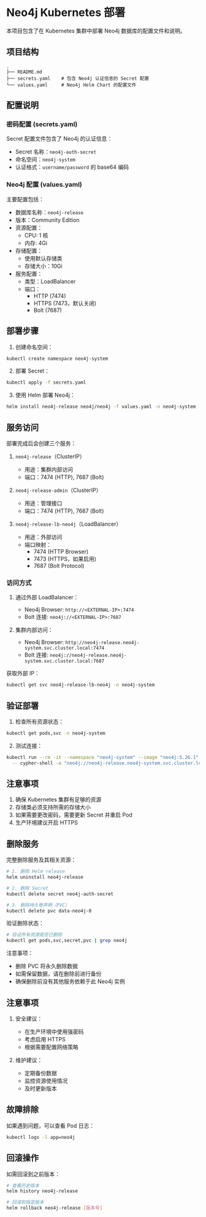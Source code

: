 # Neo4j Kubernetes 部署

本项目包含了在 Kubernetes 集群中部署 Neo4j 数据库的配置文件和说明。

## 项目结构

```
.
├── README.md
├── secrets.yaml    # 包含 Neo4j 认证信息的 Secret 配置
└── values.yaml     # Neo4j Helm Chart 的配置文件
```

## 配置说明

### 密码配置 (secrets.yaml)

Secret 配置文件包含了 Neo4j 的认证信息：
- Secret 名称：`neo4j-auth-secret`
- 命名空间：`neo4j-system`
- 认证格式：`username/password` 的 base64 编码

### Neo4j 配置 (values.yaml)

主要配置包括：
- 数据库名称：`neo4j-release`
- 版本：Community Edition
- 资源配置：
  - CPU: 1 核
  - 内存: 4Gi
- 存储配置：
  - 使用默认存储类
  - 存储大小：10Gi
- 服务配置：
  - 类型：LoadBalancer
  - 端口：
    - HTTP (7474)
    - HTTPS (7473，默认关闭)
    - Bolt (7687)

## 部署步骤

1. 创建命名空间：
```bash
kubectl create namespace neo4j-system
```

2. 部署 Secret：
```bash
kubectl apply -f secrets.yaml
```

3. 使用 Helm 部署 Neo4j：
```bash
helm install neo4j-release neo4j/neo4j -f values.yaml -n neo4j-system
```

## 服务访问

部署完成后会创建三个服务：

1. `neo4j-release`（ClusterIP）
   - 用途：集群内部访问
   - 端口：7474 (HTTP), 7687 (Bolt)

2. `neo4j-release-admin`（ClusterIP）
   - 用途：管理接口
   - 端口：7474 (HTTP), 7687 (Bolt)

3. `neo4j-release-lb-neo4j`（LoadBalancer）
   - 用途：外部访问
   - 端口映射：
     - 7474 (HTTP Browser)
     - 7473 (HTTPS，如果启用)
     - 7687 (Bolt Protocol)

### 访问方式

1. 通过外部 LoadBalancer：
   - Neo4j Browser: `http://<EXTERNAL-IP>:7474`
   - Bolt 连接: `neo4j://<EXTERNAL-IP>:7687`

2. 集群内部访问：
   - Neo4j Browser: `http://neo4j-release.neo4j-system.svc.cluster.local:7474`
   - Bolt 连接: `neo4j://neo4j-release.neo4j-system.svc.cluster.local:7687`

获取外部 IP：
```bash
kubectl get svc neo4j-release-lb-neo4j -n neo4j-system
```

## 验证部署

1. 检查所有资源状态：
```bash
kubectl get pods,svc -n neo4j-system
```

2. 测试连接：
```bash
kubectl run --rm -it --namespace "neo4j-system" --image "neo4j:5.26.1" cypher-shell \
  -- cypher-shell -a "neo4j://neo4j-release.neo4j-system.svc.cluster.local:7687" -u neo4j -p "$(kubectl get secret neo4j-auth-secret -o go-template='{{.data.NEO4J_AUTH | base64decode }}' | cut -d '/' -f2)"
```

## 注意事项

1. 确保 Kubernetes 集群有足够的资源
2. 存储类必须支持所需的存储大小
3. 如果需要更改密码，需要更新 Secret 并重启 Pod
4. 生产环境建议开启 HTTPS

## 删除服务

完整删除服务及其相关资源：

```bash
# 1. 删除 Helm release
helm uninstall neo4j-release

# 2. 删除 Secret
kubectl delete secret neo4j-auth-secret

# 3. 删除持久卷声明（PVC）
kubectl delete pvc data-neo4j-0
```

验证删除状态：
```bash
# 验证所有资源是否已删除
kubectl get pods,svc,secret,pvc | grep neo4j
```

注意事项：
- 删除 PVC 将永久删除数据
- 如需保留数据，请在删除前进行备份
- 确保删除前没有其他服务依赖于此 Neo4j 实例

## 注意事项

1. 安全建议：
   - 在生产环境中使用强密码
   - 考虑启用 HTTPS
   - 根据需要配置网络策略

2. 维护建议：
   - 定期备份数据
   - 监控资源使用情况
   - 及时更新版本

## 故障排除

如果遇到问题，可以查看 Pod 日志：
```bash
kubectl logs -l app=neo4j
```

## 回滚操作

如需回滚到之前版本：
```bash
# 查看历史版本
helm history neo4j-release

# 回滚到指定版本
helm rollback neo4j-release [版本号]
``` 